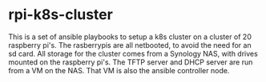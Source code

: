 # rpi-k8s-cluster

This is a set of ansible playbooks to setup a k8s cluster on a cluster of 20 raspberry pi's.
The rasberrypis are all netbooted, to avoid the need for an sd card. 
All storage for the cluster comes from a Synology NAS, with drives
mounted on the raspberry pi's. The TFTP server and DHCP server are run from a VM
on the NAS. That VM is also the ansible controller node. 